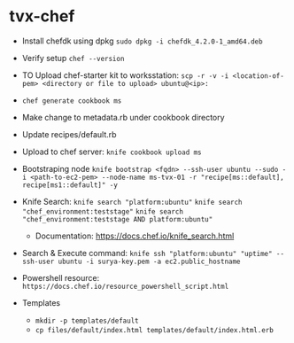 # tvx-chef


- Install chefdk using dpkg `sudo dpkg -i chefdk_4.2.0-1_amd64.deb`
- Verify setup `chef --version`
- TO Upload chef-starter kit to worksstation: `scp -r -v -i <location-of-pem> <directory or file to upload> ubuntu@<ip>:`

- `chef generate cookbook ms`
- Make change to metadata.rb under cookbook directory
- Update recipes/default.rb
- Upload to chef server: `knife cookbook upload ms`
- Bootstraping node `knife bootstrap <fqdn> --ssh-user ubuntu --sudo -i <path-to-ec2-pem> --node-name ms-tvx-01 -r "recipe[ms::default], recipe[ms1::default]" -y`
- Knife Search: `knife search "platform:ubuntu"` `knife search "chef_environment:teststage"` `knife search "chef_environment:teststage AND platform:ubuntu"`
  - Documentation: https://docs.chef.io/knife_search.html
- Search & Execute command: `knife ssh "platform:ubuntu" "uptime" --ssh-user ubuntu -i surya-key.pem -a ec2.public_hostname`
- Powershell resource: `https://docs.chef.io/resource_powershell_script.html`

- Templates
  - `mkdir -p templates/default`
  - `cp files/default/index.html templates/default/index.html.erb`
  

